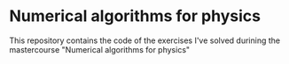 # Numerical algorithms for physics

This repository contains the code of the exercises I've solved durining the mastercourse "Numerical algorithms for physics"
